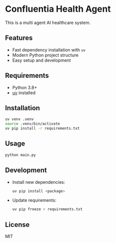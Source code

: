 # Confluentia Health Agent
This is a multi agent AI healthcare system.


## Features

- Fast dependency installation with `uv`
- Modern Python project structure
- Easy setup and development

## Requirements

- Python 3.8+
- [uv](https://github.com/astral-sh/uv) installed

## Installation

```bash
uv venv .venv
source .venv/bin/activate
uv pip install -r requirements.txt
```

## Usage

```bash
python main.py
```

## Development

- Install new dependencies:

    ```bash
    uv pip install <package>
    ```

- Update requirements:

    ```bash
    uv pip freeze > requirements.txt
    ```

## License

MIT
